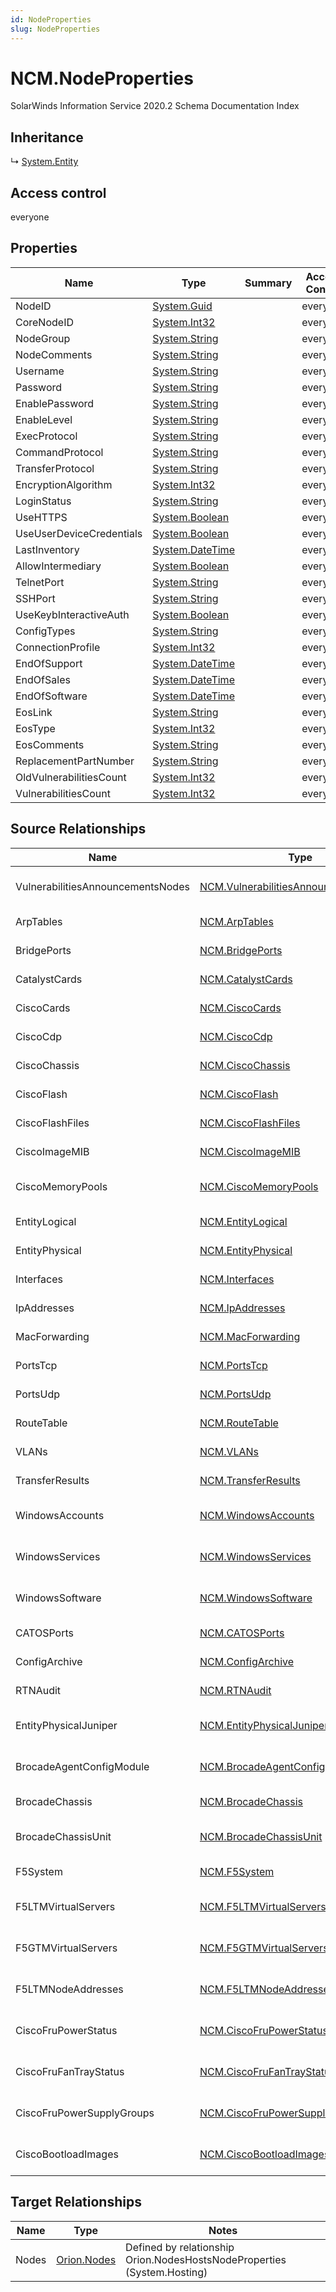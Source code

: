 ```yaml
---
id: NodeProperties
slug: NodeProperties
---
```


# NCM.NodeProperties

SolarWinds Information Service 2020.2 Schema Documentation Index

## Inheritance

↳ [System.Entity](./../System/Entity)

## Access control

everyone

## Properties

| Name | Type | Summary | Access Control |
| ------ | ------ | ------ | ------ |
| NodeID | [System.Guid](https://docs.microsoft.com/en-us/dotnet/api/system.guid) |  | everyone |
| CoreNodeID | [System.Int32](https://docs.microsoft.com/en-us/dotnet/api/system.int32) |  | everyone |
| NodeGroup | [System.String](https://docs.microsoft.com/en-us/dotnet/api/system.string) |  | everyone |
| NodeComments | [System.String](https://docs.microsoft.com/en-us/dotnet/api/system.string) |  | everyone |
| Username | [System.String](https://docs.microsoft.com/en-us/dotnet/api/system.string) |  | everyone |
| Password | [System.String](https://docs.microsoft.com/en-us/dotnet/api/system.string) |  | everyone |
| EnablePassword | [System.String](https://docs.microsoft.com/en-us/dotnet/api/system.string) |  | everyone |
| EnableLevel | [System.String](https://docs.microsoft.com/en-us/dotnet/api/system.string) |  | everyone |
| ExecProtocol | [System.String](https://docs.microsoft.com/en-us/dotnet/api/system.string) |  | everyone |
| CommandProtocol | [System.String](https://docs.microsoft.com/en-us/dotnet/api/system.string) |  | everyone |
| TransferProtocol | [System.String](https://docs.microsoft.com/en-us/dotnet/api/system.string) |  | everyone |
| EncryptionAlgorithm | [System.Int32](https://docs.microsoft.com/en-us/dotnet/api/system.int32) |  | everyone |
| LoginStatus | [System.String](https://docs.microsoft.com/en-us/dotnet/api/system.string) |  | everyone |
| UseHTTPS | [System.Boolean](https://docs.microsoft.com/en-us/dotnet/api/system.boolean) |  | everyone |
| UseUserDeviceCredentials | [System.Boolean](https://docs.microsoft.com/en-us/dotnet/api/system.boolean) |  | everyone |
| LastInventory | [System.DateTime](https://docs.microsoft.com/en-us/dotnet/api/system.datetime) |  | everyone |
| AllowIntermediary | [System.Boolean](https://docs.microsoft.com/en-us/dotnet/api/system.boolean) |  | everyone |
| TelnetPort | [System.String](https://docs.microsoft.com/en-us/dotnet/api/system.string) |  | everyone |
| SSHPort | [System.String](https://docs.microsoft.com/en-us/dotnet/api/system.string) |  | everyone |
| UseKeybInteractiveAuth | [System.Boolean](https://docs.microsoft.com/en-us/dotnet/api/system.boolean) |  | everyone |
| ConfigTypes | [System.String](https://docs.microsoft.com/en-us/dotnet/api/system.string) |  | everyone |
| ConnectionProfile | [System.Int32](https://docs.microsoft.com/en-us/dotnet/api/system.int32) |  | everyone |
| EndOfSupport | [System.DateTime](https://docs.microsoft.com/en-us/dotnet/api/system.datetime) |  | everyone |
| EndOfSales | [System.DateTime](https://docs.microsoft.com/en-us/dotnet/api/system.datetime) |  | everyone |
| EndOfSoftware | [System.DateTime](https://docs.microsoft.com/en-us/dotnet/api/system.datetime) |  | everyone |
| EosLink | [System.String](https://docs.microsoft.com/en-us/dotnet/api/system.string) |  | everyone |
| EosType | [System.Int32](https://docs.microsoft.com/en-us/dotnet/api/system.int32) |  | everyone |
| EosComments | [System.String](https://docs.microsoft.com/en-us/dotnet/api/system.string) |  | everyone |
| ReplacementPartNumber | [System.String](https://docs.microsoft.com/en-us/dotnet/api/system.string) |  | everyone |
| OldVulnerabilitiesCount | [System.Int32](https://docs.microsoft.com/en-us/dotnet/api/system.int32) |  | everyone |
| VulnerabilitiesCount | [System.Int32](https://docs.microsoft.com/en-us/dotnet/api/system.int32) |  | everyone |

## Source Relationships

| Name | Type | Notes |
| ------ | ------ | ------ |
| VulnerabilitiesAnnouncementsNodes | [NCM.VulnerabilitiesAnnouncementsNodes](./../NCM/VulnerabilitiesAnnouncementsNodes) | Defined by relationship NCM.NodePropertiesRefVulnerabilitiesAnnouncementsNodes (System.Reference) |
| ArpTables | [NCM.ArpTables](./../NCM/ArpTables) | Defined by relationship NCM.NodePropertiesRefArpTables (System.Reference) |
| BridgePorts | [NCM.BridgePorts](./../NCM/BridgePorts) | Defined by relationship NCM.NodePropertiesRefBridgePorts (System.Reference) |
| CatalystCards | [NCM.CatalystCards](./../NCM/CatalystCards) | Defined by relationship NCM.NodePropertiesRefCatalystCards (System.Reference) |
| CiscoCards | [NCM.CiscoCards](./../NCM/CiscoCards) | Defined by relationship NCM.NodePropertiesRefCiscoCards (System.Reference) |
| CiscoCdp | [NCM.CiscoCdp](./../NCM/CiscoCdp) | Defined by relationship NCM.NodePropertiesRefCiscoCdp (System.Reference) |
| CiscoChassis | [NCM.CiscoChassis](./../NCM/CiscoChassis) | Defined by relationship NCM.NodePropertiesRefCiscoChassis (System.Reference) |
| CiscoFlash | [NCM.CiscoFlash](./../NCM/CiscoFlash) | Defined by relationship NCM.NodePropertiesRefCiscoFlash (System.Reference) |
| CiscoFlashFiles | [NCM.CiscoFlashFiles](./../NCM/CiscoFlashFiles) | Defined by relationship NCM.NodePropertiesRefCiscoFlashFiles (System.Reference) |
| CiscoImageMIB | [NCM.CiscoImageMIB](./../NCM/CiscoImageMIB) | Defined by relationship NCM.NodePropertiesRefCiscoImageMIB (System.Reference) |
| CiscoMemoryPools | [NCM.CiscoMemoryPools](./../NCM/CiscoMemoryPools) | Defined by relationship NCM.NodePropertiesRefCiscoMemoryPools (System.Reference) |
| EntityLogical | [NCM.EntityLogical](./../NCM/EntityLogical) | Defined by relationship NCM.NodePropertiesRefEntityLogical (System.Reference) |
| EntityPhysical | [NCM.EntityPhysical](./../NCM/EntityPhysical) | Defined by relationship NCM.NodePropertiesRefEntityPhysical (System.Reference) |
| Interfaces | [NCM.Interfaces](./../NCM/Interfaces) | Defined by relationship NCM.NodePropertiesRefInterfaces (System.Reference) |
| IpAddresses | [NCM.IpAddresses](./../NCM/IpAddresses) | Defined by relationship NCM.NodePropertiesRefIpAddresses (System.Reference) |
| MacForwarding | [NCM.MacForwarding](./../NCM/MacForwarding) | Defined by relationship NCM.NodePropertiesRefMacForwarding (System.Reference) |
| PortsTcp | [NCM.PortsTcp](./../NCM/PortsTcp) | Defined by relationship NCM.NodePropertiesRefPortsTcp (System.Reference) |
| PortsUdp | [NCM.PortsUdp](./../NCM/PortsUdp) | Defined by relationship NCM.NodePropertiesRefPortsUdp (System.Reference) |
| RouteTable | [NCM.RouteTable](./../NCM/RouteTable) | Defined by relationship NCM.NodePropertiesRefRouteTable (System.Reference) |
| VLANs | [NCM.VLANs](./../NCM/VLANs) | Defined by relationship NCM.NodePropertiesRefVLANs (System.Reference) |
| TransferResults | [NCM.TransferResults](./../NCM/TransferResults) | Defined by relationship NCM.NodePropertiesRefTransferResults (System.Reference) |
| WindowsAccounts | [NCM.WindowsAccounts](./../NCM/WindowsAccounts) | Defined by relationship NCM.NodePropertiesRefWindowsAccounts (System.Reference) |
| WindowsServices | [NCM.WindowsServices](./../NCM/WindowsServices) | Defined by relationship NCM.NodePropertiesRefWindowsServices (System.Reference) |
| WindowsSoftware | [NCM.WindowsSoftware](./../NCM/WindowsSoftware) | Defined by relationship NCM.NodePropertiesRefWindowsSoftware (System.Reference) |
| CATOSPorts | [NCM.CATOSPorts](./../NCM/CATOSPorts) | Defined by relationship NCM.NodePropertiesRefCATOSPorts (System.Hosting) |
| ConfigArchive | [NCM.ConfigArchive](./../NCM/ConfigArchive) | Defined by relationship NCM.NodePropertiesRefConfigArchive (System.Reference) |
| RTNAudit | [NCM.RTNAudit](./../NCM/RTNAudit) | Defined by relationship NCM.NodePropertiesRefRTNAudit (System.Reference) |
| EntityPhysicalJuniper | [NCM.EntityPhysicalJuniper](./../NCM/EntityPhysicalJuniper) | Defined by relationship NCM.NodePropertiesRefEntityPhysicalJuniper (System.Reference) |
| BrocadeAgentConfigModule | [NCM.BrocadeAgentConfigModule](./../NCM/BrocadeAgentConfigModule) | Defined by relationship NCM.NodePropertiesRefBrocadeAgentConfigModule (System.Reference) |
| BrocadeChassis | [NCM.BrocadeChassis](./../NCM/BrocadeChassis) | Defined by relationship NCM.NodePropertiesRefBrocadeChassis (System.Reference) |
| BrocadeChassisUnit | [NCM.BrocadeChassisUnit](./../NCM/BrocadeChassisUnit) | Defined by relationship NCM.NodePropertiesRefBrocadeChassisUnit (System.Reference) |
| F5System | [NCM.F5System](./../NCM/F5System) | Defined by relationship NCM.NodePropertiesRefF5System (System.Reference) |
| F5LTMVirtualServers | [NCM.F5LTMVirtualServers](./../NCM/F5LTMVirtualServers) | Defined by relationship NCM.NodePropertiesRefF5LTMVirtualServers (System.Reference) |
| F5GTMVirtualServers | [NCM.F5GTMVirtualServers](./../NCM/F5GTMVirtualServers) | Defined by relationship NCM.NodePropertiesRefF5GTMVirtualServers (System.Reference) |
| F5LTMNodeAddresses | [NCM.F5LTMNodeAddresses](./../NCM/F5LTMNodeAddresses) | Defined by relationship NCM.NodePropertiesRefF5LTMNodeAddresses (System.Reference) |
| CiscoFruPowerStatus | [NCM.CiscoFruPowerStatus](./../NCM/CiscoFruPowerStatus) | Defined by relationship NCM.NodePropertiesRefCiscoFruPowerStatus (System.Reference) |
| CiscoFruFanTrayStatus | [NCM.CiscoFruFanTrayStatus](./../NCM/CiscoFruFanTrayStatus) | Defined by relationship NCM.NodePropertiesRefCiscoFruFanTrayStatus (System.Reference) |
| CiscoFruPowerSupplyGroups | [NCM.CiscoFruPowerSupplyGroups](./../NCM/CiscoFruPowerSupplyGroups) | Defined by relationship NCM.NodePropertiesRefCiscoFruPowerSupplyGroups (System.Reference) |
| CiscoBootloadImages | [NCM.CiscoBootloadImages](./../NCM/CiscoBootloadImages) | Defined by relationship NCM.NodePropertiesHostsCiscoBootloadImages (System.Reference) |

## Target Relationships

| Name | Type | Notes |
| ------ | ------ | ------ |
| Nodes | [Orion.Nodes](./../Orion/Nodes) | Defined by relationship Orion.NodesHostsNodeProperties (System.Hosting) |

